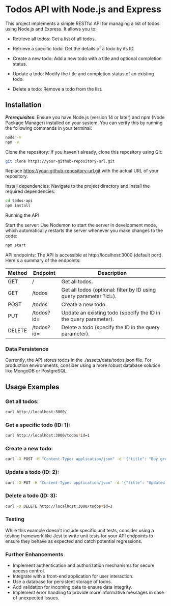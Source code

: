 # Todos API with Node.js and Express

This project implements a simple RESTful API for managing a list of todos using Node.js and Express. It allows you to:

- Retrieve all todos: Get a list of all todos.

- Retrieve a specific todo: Get the details of a todo by its ID.

- Create a new todo: Add a new todo with a title and optional completion status.

- Update a todo: Modify the title and completion status of an existing todo.

- Delete a todo: Remove a todo from the list.

## Installation

**_Prerequisites_**: Ensure you have Node.js (version 14 or later) and npm (Node Package Manager) installed on your system. You can verify this by running the following commands in your terminal:

```Bash
node -v
npm -v
```

Clone the repository: If you haven't already, clone this repository using Git:

```Bash
git clone https://your-github-repository-url.git
```

Replace https://your-github-repository-url.git with the actual URL of your repository.

Install dependencies: Navigate to the project directory and install the required dependencies:

```Bash
cd todos-api
npm install
```

Running the API

Start the server: Use Nodemon to start the server in development mode, which automatically restarts the server whenever you make changes to the code:

```Bash
npm start
```

API endpoints: The API is accessible at http://localhost:3000 (default port). Here's a summary of the endpoints:

| Method | Endpoint       | Description                                                            |
| ------ | -------------- | ---------------------------------------------------------------------- |
| GET    | /              | Get all todos.                                                         |
| GET    | /todos         | Get all todos (optional: filter by ID using query parameter ?id=<id>). |
| POST   | /todos         | Create a new todo.                                                     |
| PUT    | /todos?id=<id> | Update an existing todo (specify the ID in the query parameter).       |
| DELETE | /todos?id=<id> | Delete a todo (specify the ID in the query parameter).                 |

### Data Persistence

Currently, the API stores todos in the ./assets/data/todos.json file. For production environments, consider using a more robust database solution like MongoDB or PostgreSQL.

## Usage Examples

### Get all todos:

```Bash
curl http://localhost:3000/
```

### Get a specific todo (ID: 1):

```Bash
curl http://localhost:3000/todos?id=1
```

### Create a new todo:

```Bash
curl -X POST -H "Content-Type: application/json" -d '{"title": "Buy groceries", "completed": false}' http://localhost:3000/todos
```

### Update a todo (ID: 2):

```Bash
curl -X PUT -H "Content-Type: application/json" -d '{"title": "Updated title", "completed": true}' http://localhost:3000/todos?id=2
```

### Delete a todo (ID: 3):

```Bash
curl -X DELETE http://localhost:3000/todos?id=3
```

### Testing

While this example doesn't include specific unit tests, consider using a testing framework like Jest to write unit tests for your API endpoints to ensure they behave as expected and catch potential regressions.

### Further Enhancements

- Implement authentication and authorization mechanisms for secure access control.
- Integrate with a front-end application for user interaction.
- Use a database for persistent storage of todos.
- Add validation for incoming data to ensure data integrity.
- Implement error handling to provide more informative messages in case of unexpected issues.
